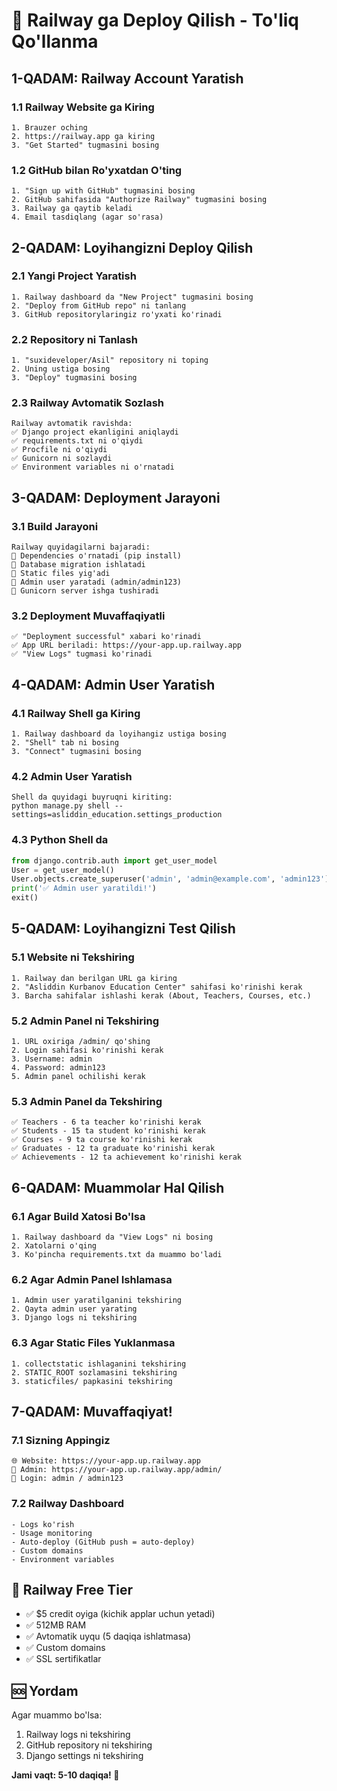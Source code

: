 # 🚀 Railway ga Deploy Qilish - To'liq Qo'llanma

## 1-QADAM: Railway Account Yaratish

### 1.1 Railway Website ga Kiring
```
1. Brauzer oching
2. https://railway.app ga kiring
3. "Get Started" tugmasini bosing
```

### 1.2 GitHub bilan Ro'yxatdan O'ting
```
1. "Sign up with GitHub" tugmasini bosing
2. GitHub sahifasida "Authorize Railway" tugmasini bosing
3. Railway ga qaytib keladi
4. Email tasdiqlang (agar so'rasa)
```

## 2-QADAM: Loyihangizni Deploy Qilish

### 2.1 Yangi Project Yaratish
```
1. Railway dashboard da "New Project" tugmasini bosing
2. "Deploy from GitHub repo" ni tanlang
3. GitHub repositorylaringiz ro'yxati ko'rinadi
```

### 2.2 Repository ni Tanlash
```
1. "suxideveloper/Asil" repository ni toping
2. Uning ustiga bosing
3. "Deploy" tugmasini bosing
```

### 2.3 Railway Avtomatik Sozlash
```
Railway avtomatik ravishda:
✅ Django project ekanligini aniqlaydi
✅ requirements.txt ni o'qiydi
✅ Procfile ni o'qiydi
✅ Gunicorn ni sozlaydi
✅ Environment variables ni o'rnatadi
```

## 3-QADAM: Deployment Jarayoni

### 3.1 Build Jarayoni
```
Railway quyidagilarni bajaradi:
🔄 Dependencies o'rnatadi (pip install)
🔄 Database migration ishlatadi
🔄 Static files yig'adi
🔄 Admin user yaratadi (admin/admin123)
🔄 Gunicorn server ishga tushiradi
```

### 3.2 Deployment Muvaffaqiyatli
```
✅ "Deployment successful" xabari ko'rinadi
✅ App URL beriladi: https://your-app.up.railway.app
✅ "View Logs" tugmasi ko'rinadi
```

## 4-QADAM: Admin User Yaratish

### 4.1 Railway Shell ga Kiring
```
1. Railway dashboard da loyihangiz ustiga bosing
2. "Shell" tab ni bosing
3. "Connect" tugmasini bosing
```

### 4.2 Admin User Yaratish
```
Shell da quyidagi buyruqni kiriting:
python manage.py shell --settings=asliddin_education.settings_production
```

### 4.3 Python Shell da
```python
from django.contrib.auth import get_user_model
User = get_user_model()
User.objects.create_superuser('admin', 'admin@example.com', 'admin123')
print('✅ Admin user yaratildi!')
exit()
```

## 5-QADAM: Loyihangizni Test Qilish

### 5.1 Website ni Tekshiring
```
1. Railway dan berilgan URL ga kiring
2. "Asliddin Kurbanov Education Center" sahifasi ko'rinishi kerak
3. Barcha sahifalar ishlashi kerak (About, Teachers, Courses, etc.)
```

### 5.2 Admin Panel ni Tekshiring
```
1. URL oxiriga /admin/ qo'shing
2. Login sahifasi ko'rinishi kerak
3. Username: admin
4. Password: admin123
5. Admin panel ochilishi kerak
```

### 5.3 Admin Panel da Tekshiring
```
✅ Teachers - 6 ta teacher ko'rinishi kerak
✅ Students - 15 ta student ko'rinishi kerak
✅ Courses - 9 ta course ko'rinishi kerak
✅ Graduates - 12 ta graduate ko'rinishi kerak
✅ Achievements - 12 ta achievement ko'rinishi kerak
```

## 6-QADAM: Muammolar Hal Qilish

### 6.1 Agar Build Xatosi Bo'lsa
```
1. Railway dashboard da "View Logs" ni bosing
2. Xatolarni o'qing
3. Ko'pincha requirements.txt da muammo bo'ladi
```

### 6.2 Agar Admin Panel Ishlamasa
```
1. Admin user yaratilganini tekshiring
2. Qayta admin user yarating
3. Django logs ni tekshiring
```

### 6.3 Agar Static Files Yuklanmasa
```
1. collectstatic ishlaganini tekshiring
2. STATIC_ROOT sozlamasini tekshiring
3. staticfiles/ papkasini tekshiring
```

## 7-QADAM: Muvaffaqiyat!

### 7.1 Sizning Appingiz
```
🌐 Website: https://your-app.up.railway.app
🔐 Admin: https://your-app.up.railway.app/admin/
👤 Login: admin / admin123
```

### 7.2 Railway Dashboard
```
- Logs ko'rish
- Usage monitoring
- Auto-deploy (GitHub push = auto-deploy)
- Custom domains
- Environment variables
```

## 🎯 Railway Free Tier
- ✅ $5 credit oyiga (kichik applar uchun yetadi)
- ✅ 512MB RAM
- ✅ Avtomatik uyqu (5 daqiqa ishlatmasa)
- ✅ Custom domains
- ✅ SSL sertifikatlar

## 🆘 Yordam
Agar muammo bo'lsa:
1. Railway logs ni tekshiring
2. GitHub repository ni tekshiring
3. Django settings ni tekshiring

**Jami vaqt: 5-10 daqiqa! 🚀**
